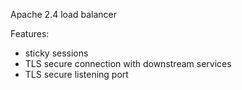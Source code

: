 Apache 2.4 load balancer

Features:

- sticky sessions
- TLS secure connection with downstream services
- TLS secure listening port